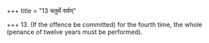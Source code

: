 +++
title = "13 चतुर्थे सर्वम्"

+++
13. (If the offence be committed) for the fourth time, the whole (penance of twelve years must be performed).
